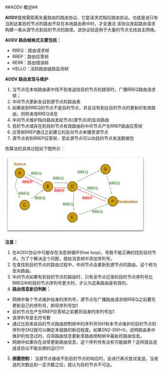 ##AODV 概述##

**AODV**是按需距离矢量路由的路由协议，它是请求式相应路由协议。也就是说只有当到达某目的节点的路由不存在本地路由表中时，才会激活
该协议发起路由请求构建一条从源节点到目的节点的路径。该协议较适用于大量的节点无线自主网络。

**AODV 路由帧格式主要包括：**

- RREQ：路由请求帧
- RREP：路由应答帧
- RERR：路由错误帧
- HELLO：活跃路由链路监测帧

**AODV 路由发现与维护**

1. 当节点在本地路由表中找不到发送给目的节点的路径时，广播RREQ路由请求帧；
2. 中间节点更新各自到源节点的路由表
3. 如果收到RREQ的节点不是目的节点，并且没有到达目的节点的更新的有效路由，则转发改RREQ消息
4. 中间节点维护指向路由发起节点(源节点)的反向路由
5. 目的节点或存在到目的节点有效路由的中间节点产生RREP路由应答帧
6. 应答帧RREP通过之前建立的反向节点单播至源节点
7. 源节点收到RREP应答帧，至此源节点可以向目的节点发送数据包

改算法的具体过程如下图所示：

![路由发现过程](./aodv.png)

**注意：**

1. 在AODV协议中可能存在消息帧循环(free loop)，导致不能正确的找到目的节点。为了个解决这个问题，就给消息帧中添加序列号。
2. 在查找到目的节点的路由过程中，中间节点会更新到源节点的路由，这个称为反向路由。
3. 中间节点如果有到目的节点的路由时，只有该节点记录的目的节点序列号比RREQ中的目的节点序列号更大时，才认为这条路由是有效的。
4. **路由信息新旧判断：**
 
 - 网络中每个节点维护自身的序列号，源节点在广播路由请求帧RREQ之前要先更新自己的序列号，即将序列号加1
 - 目的节点在产生RREP应答帧之前要将自身的序列号加1
 - 该序列号是无符号数
 - 通过比较来自目的节点路由控制帧中的序列号SN1和本节点维护的目的节点的序列号SN2就可以确定本链路的新旧程度。如果SN2-SN1<0，说明路由表中维护的信息过时，应将路由信息更新至路由控制帧中最新的路由信息。
 - 网络中如果存在进常更新路由信息，这个序列号有没有可能越界？这样就会造成该协议不能长期的运行!!!!

5. **拥塞控制：** 当源节点接收不到目的节点的响应时，会进行再次尝试发送，当发送的次数达到一定次数之后，就认为目的节点不可达。

